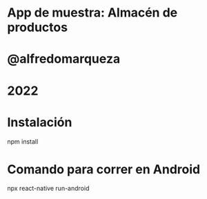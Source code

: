 # App de muestra: Almacén de productos
# @alfredomarqueza
# 2022

# Instalación
npm install

# Comando para correr en Android
npx react-native run-android
